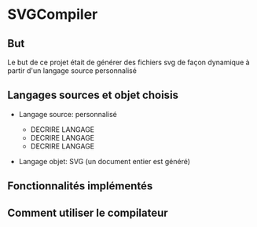 # SVGCompiler
## But
Le but de ce projet était de générer des fichiers svg de façon dynamique à partir d'un langage source personnalisé
## Langages sources et objet choisis
- Langage source: personnalisé
    - DECRIRE LANGAGE
    - DECRIRE LANGAGE
    - DECRIRE LANGAGE

- Langage objet: SVG (un document entier est généré)

## Fonctionnalités implémentés

## Comment utiliser le compilateur
